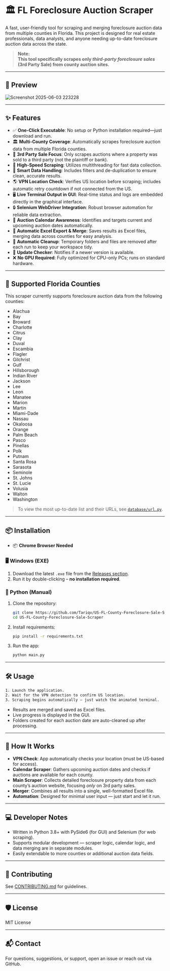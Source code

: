 # 🏛️ FL Foreclosure Auction Scraper

A fast, user-friendly tool for scraping and merging foreclosure auction data from multiple counties in Florida. This project is designed for real estate professionals, data analysts, and anyone needing up-to-date foreclosure auction data across the state.

> **Note:**  
> **This tool specifically scrapes only _third-party foreclosure sales_ (3rd Party Sale) from county auction sites.**

---

## 📸 Preview

![Screenshot 2025-06-03 223228](https://github.com/user-attachments/assets/e0e58a34-c642-47c2-a7de-200d1179fb01)

---

## ✨ Features

- ✅ **One-Click Executable**: No setup or Python installation required—just download and run.
- 🏛 **Multi-County Coverage**: Automatically scrapes foreclosure auction data from multiple Florida counties.
- 🔎 **3rd Party Sale Focus**: Only scrapes auctions where a property was sold to a third party (not the plaintiff or bank).
- 🚀 **High-Speed Scraping**: Utilizes multithreading for fast data collection.
- 🧠 **Smart Data Handling**: Includes filters and de-duplication to ensure clean, accurate results.
- 🌎 **VPN Location Check**: Verifies US location before scraping; includes automatic retry countdown if not connected from the US.
- 🖥️ **Live Terminal Output in GUI**: Real-time status and logs are embedded directly in the graphical interface.
- 🔒 **Selenium WebDriver Integration**: Robust browser automation for reliable data extraction.
- 📅 **Auction Calendar Awareness**: Identifies and targets current and upcoming auction dates automatically.
- 📑 **Automatic Excel Export & Merge**: Saves results as Excel files, merging data across counties for easy analysis.
- 🧹 **Automatic Cleanup**: Temporary folders and files are removed after each run to keep your workspace tidy.
- 🔔 **Update Checker**: Notifies if a newer version is available.
- ❌ **No GPU Required**: Fully optimized for CPU-only PCs; runs on standard hardware.

---
## 📍 Supported Florida Counties

This scraper currently supports foreclosure auction data from the following counties:

- Alachua
- Bay
- Broward
- Charlotte
- Citrus
- Clay
- Duval
- Escambia
- Flagler
- Gilchrist
- Gulf
- Hillsborough
- Indian River
- Jackson
- Lee
- Leon
- Manatee
- Marion
- Martin
- Miami-Dade
- Nassau
- Okaloosa
- Orange
- Palm Beach
- Pasco
- Pinellas
- Polk
- Putnam
- Santa Rosa
- Sarasota
- Seminole
- St. Johns
- St. Lucie
- Volusia
- Walton
- Washington

> To view the most up-to-date list and their URLs, see [`database/url.py`](https://github.com/Tariqv/US-FL-County-Foreclosure-Sale-Scraper/blob/main/database/url.py).

---

## 📦 Installation

- 📦 **Chrome Browser Needed**

### 🖥️ Windows (EXE)

1. Download the latest `.exe` file from the [Releases section](https://github.com/Tariqv/US-FL-County-Foreclosure-Sale-Scraper/releases).
2. Run it by double-clicking – **no installation required**.

### 🐍 Python (Manual)

1. Clone the repository:
    ```bash
    git clone https://github.com/Tariqv/US-FL-County-Foreclosure-Sale-Scraper.git
    cd US-FL-County-Foreclosure-Sale-Scraper
    ```
2. Install requirements:
    ```bash
    pip install -r requirements.txt
    ```
3. Run the app:
    ```bash
    python main.py
    ```

---

## 🛠️ Usage

```bash
1. Launch the application.
2. Wait for the VPN detection to confirm US location.
3. Scraping begins automatically – just watch the animated terminal.
```

- Results are merged and saved as Excel files.
- Live progress is displayed in the GUI.
- Folders created for each auction date are auto-cleaned up after processing.

---

## 🧩 How It Works

- **VPN Check**: App automatically checks your location (must be US-based for access).
- **Calendar Scraper**: Gathers upcoming auction dates and checks if auctions are available for each county.
- **Main Scraper**: Collects detailed foreclosure property data from each county’s auction website, focusing _only_ on 3rd party sales.
- **Merger**: Combines all results into a single, well-formatted Excel file.
- **Automation**: Designed for minimal user input — just start and let it run.

---

## 💻 Developer Notes

- Written in Python 3.8+ with PySide6 (for GUI) and Selenium (for web scraping).
- Supports modular development — scraper logic, calendar logic, and data merging are in separate modules.
- Easily extendable to more counties or additional auction data fields.

---

## 🤝 Contributing

See [CONTRIBUTING.md](CONTRIBUTING.md) for guidelines.

---

## 🛡 License

MIT License

---

## 📬 Contact

For questions, suggestions, or support, open an issue or reach out via GitHub.
